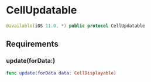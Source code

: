 # CellUpdatable

``` swift
@available(iOS 11.0, *) public protocol CellUpdatable
```

## Requirements

### update(forData:​)

``` swift
func update(forData data: CellDisplayable)
```

